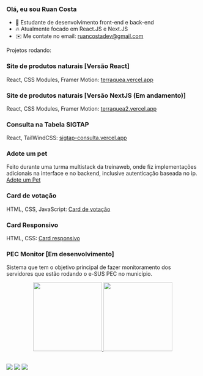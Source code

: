 ### Olá, eu sou Ruan Costa

- 📒 Estudante de desenvolvimento front-end e back-end
- 🔥 Atualmente focado em React.JS e Next.JS
- ✉️ Me contate no email: ruancostadev@gmail.com

Projetos rodando: 

### Site de produtos naturais [Versão React]
React, CSS Modules, Framer Motion: 
<a href="https://terraquea.vercel.app/">terraquea.vercel.app</a>

### Site de produtos naturais [Versão NextJS (Em andamento)]
React, CSS Modules, Framer Motion: 
<a href="https://terraquea2.vercel.app/">terraquea2.vercel.app</a>

### Consulta na Tabela SIGTAP 
React, TailWindCSS: 
<a href="https://sigtap-consulta.vercel.app/">sigtap-consulta.vercel.app</a>

### Adote um pet
Feito durante uma turma multistack da treinaweb, onde fiz implementações adicionais na interface e no backend, 
inclusive autenticação baseada no ip.
<a href="https://adote-um-pet-eight.vercel.app/">Adote um Pet</a>

### Card de votação
HTML, CSS, JavaScript: 
<a href="https://ruancostacampos.github.io/interactive-rating/">Card de votação</a>

### Card Responsivo
HTML, CSS: 
<a href="https://ruancostacampos.github.io/product-card/">Card responsivo</a>

### PEC Monitor [Em desenvolvimento]
Sistema que tem o objetivo principal de fazer monitoramento dos servidores que estão rodando o e-SUS PEC no município.



<div align="center">
  <a href="https://github.com/ruancostacampos">
  <img height="180em" src="https://github-readme-stats.vercel.app/api?username=ruancostacampos&show_icons=true&theme=gruvbox&include_all_commits=true&count_private=true"/>
  <img height="180em" src="https://github-readme-stats.vercel.app/api/top-langs/?username=ruancostacampos&layout=compact&langs_count=7&theme=gruvbox"/>
</div>
  
  ##
  
  <div> 
  <a href="https://www.instagram.com/ruanblues" target="_blank"><img src="https://img.shields.io/badge/-Instagram-%23E4405F?style=for-the-badge&logo=instagram&logoColor=white" target="_blank"></a>
  <a href = "mailto:ruancostadev@gmail.com"><img src="https://img.shields.io/badge/-Gmail-%23333?style=for-the-badge&logo=gmail&logoColor=white" target="_blank"></a>
  <a href="https://www.linkedin.com/in/ruan-costa-a99459236/" target="_blank"><img src="https://img.shields.io/badge/-LinkedIn-%230077B5?style=for-the-badge&logo=linkedin&logoColor=white" target="_blank"></a> 
</div>
